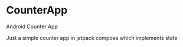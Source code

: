 # CounterApp
Android Counter App

Just a simple counter app in jetpack compose which implements state

